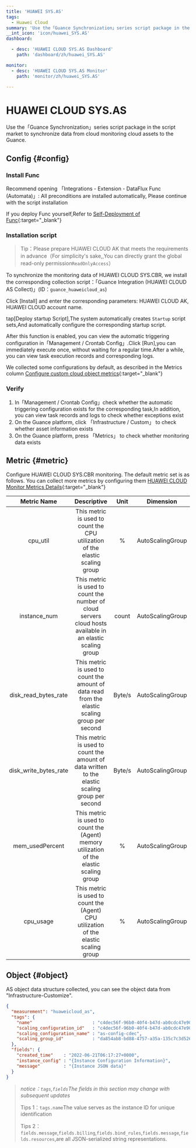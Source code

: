 ```yaml
---
title: 'HUAWEI SYS.AS'
tags: 
  - Huawei Cloud
summary: 'Use the「Guance Synchronization」series script package in the script market to synchronize data from cloud monitoring cloud assets to the Guance.'
__int_icon: 'icon/huawei_SYS.AS'
dashboard:

  - desc: 'HUAWEI CLOUD SYS.AS Dashboard'
    path: 'dashboard/zh/huawei_SYS.AS'

monitor:
  - desc: 'HUAWEI CLOUD SYS.AS Monitor'
    path: 'monitor/zh/huawei_SYS.AS'

---
```



<!-- markdownlint-disable MD025 -->
# HUAWEI CLOUD SYS.AS
<!-- markdownlint-enable -->

Use the「Guance Synchronization」series script package in the script market to synchronize data from cloud monitoring cloud assets to the Guance.


## Config {#config}

### Install Func

Recommend opening 「Integrations - Extension - DataFlux Func (Automata)」: All preconditions are installed automatically, Please continue with the script installation

If you deploy Func yourself,Refer to  [Self-Deployment of Func](https://func.guance.com/doc/script-market-guance-integration/){:target="_blank"}



### Installation script

> Tip：Please prepare HUAWEI CLOUD AK that meets the requirements in advance（For simplicity's sake,,You can directly grant the global read-only permission`ReadOnlyAccess`）

To synchronize the monitoring data of  HUAWEI CLOUD SYS.CBR, we install the corresponding collection script：「Guance Integration (HUAWEI CLOUD AS Collect)」(ID：`guance_huaweicloud_as`)

Click [Install] and enter the corresponding parameters: HUAWEI CLOUD AK, HUAWEI CLOUD account name.

tap[Deploy startup Script],The system automatically creates `Startup` script sets,And automatically configure the corresponding startup script.

After this function is enabled, you can view the automatic triggering configuration in「Management / Crontab Config」.Click [Run],you can immediately execute once, without waiting for a regular time.After a while, you can view task execution records and corresponding logs.

We collected some configurations by default, as described in the Metrics column [Configure custom cloud object metrics](https://func.guance.com/doc/script-market-guance-huaweicloud-cbr/){:target="_blank"}



### Verify

1. In「Management / Crontab Config」check whether the automatic triggering configuration exists for the corresponding task,In addition, you can view task records and logs to check whether exceptions exist
2. On the Guance platform, click 「Infrastructure / Custom」 to check whether asset information exists
3. On the Guance platform, press 「Metrics」 to check whether monitoring data exists

## Metric {#metric}
Configure HUAWEI CLOUD SYS.CBR monitoring. The default metric set is as follows. You can collect more metrics by configuring them [HUAWEI CLOUD Monitor Metrics Details](https://support.huaweicloud.com/usermanual-as/as_06_0105.html){:target="_blank"}

| Metric Name | Descriptive | Unit | Dimension |
| :---: | :---: | :---: | :---: |
| cpu_util | This metric is used to count the CPU utilization of the elastic scaling group | % | AutoScalingGroup |
| instance_num | This metric is used to count the number of cloud servers cloud hosts available in an elastic scaling group | count | AutoScalingGroup |
| disk_read_bytes_rate | This metric is used to count the amount of data read from the elastic scaling group per second | Byte/s | AutoScalingGroup |
| disk_write_bytes_rate | This metric is used to count the amount of data written to the elastic scaling group per second | Byte/s | AutoScalingGroup |
| mem_usedPercent | This metric is used to count the (Agent) memory utilization of the elastic scaling group | % | AutoScalingGroup |
| cpu_usage | This metric is used to count the (Agent) CPU utilization of the elastic scaling group | % | AutoScalingGroup |

## Object {#object}

AS object data structure collected, you can see the object data from "Infrastructure-Customize".

``` json
{
  "measurement": "huaweicloud_as",
  "tags": {
    "name"                       : "c4dec56f-96b0-40f4-b47d-ab0cdc47e908",
    "scaling_configuration_id"   : "c4dec56f-96b0-40f4-b47d-ab0cdc47e908",
    "scaling_configuration_name" : "as-config-cdec",
    "scaling_group_id"           : "da854ab8-bd88-4757-a35a-135c7c3d526d"
  },
  "fields": {
    "created_time"    : "2022-06-21T06:17:27+0000",
    "instance_config" : "{Instance Configuration Information}",
    "message"         : "{Instance JSON data}"
  }
}

```

> *notice：`tags`,`fields`The fields in this section may change with subsequent updates*
>
> Tips 1：`tags.name`The value serves as the instance ID for unique identification
>
> Tips 2：`fields.message`,`fields.billing`,`fields.bind_rules`,`fields.message`,`fields.resources`,are all JSON-serialized string representations.


